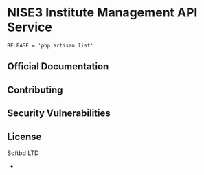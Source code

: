 # NISE3 Institute Management API Service

```shell
RELEASE = 'php artisan list'
```
## Official Documentation
 
## Contributing
 
## Security Vulnerabilities
 
## License
 Softbd LTD

-
